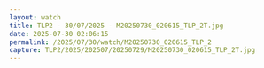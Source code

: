 ```yaml
---
layout: watch
title: TLP2 - 30/07/2025 - M20250730_020615_TLP_2T.jpg
date: 2025-07-30 02:06:15
permalink: /2025/07/30/watch/M20250730_020615_TLP_2
capture: TLP2/2025/202507/20250729/M20250730_020615_TLP_2T.jpg
---
```

